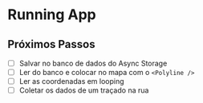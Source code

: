 # Running App

## Próximos Passos

- [ ] Salvar no banco de dados do Async Storage
- [ ] Ler do banco e colocar no mapa com o `<Polyline />`
- [ ] Ler as coordenadas em looping
- [ ] Coletar os dados de um traçado na rua
